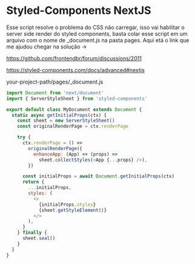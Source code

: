 # Styled-Components NextJS
Esse script resolve o problema do CSS não carregar, isso vai habilitar o server side render do styled components, basta colar esse script em um arquivo com o nome de _document.js na pasta pages. Aqui etá o link que me ajudou chegar na solução -> 
  
  <a>https://github.com/frontendbr/forum/discussions/2011</a> <p></p>
  <a> https://styled-components.com/docs/advanced#nextjs </a> <p></p>


<p>your-project-path/pages/_document.js</p>

```javascript
import Document from 'next/document'
import { ServerStyleSheet } from 'styled-components'

export default class MyDocument extends Document {
  static async getInitialProps(ctx) {
    const sheet = new ServerStyleSheet()
    const originalRenderPage = ctx.renderPage

    try {
      ctx.renderPage = () =>
        originalRenderPage({
          enhanceApp: (App) => (props) =>
            sheet.collectStyles(<App {...props} />),
        })

      const initialProps = await Document.getInitialProps(ctx)
      return {
        ...initialProps,
        styles: (
          <>
            {initialProps.styles}
            {sheet.getStyleElement()}
          </>
        ),
      }
    } finally {
      sheet.seal()
    }
  }
}

```
